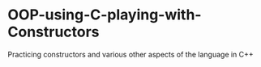 # OOP-using-C-playing-with-Constructors
Practicing constructors and various other aspects of the language in C++
